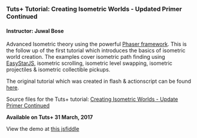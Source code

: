 ### Tuts+ Tutorial: Creating Isometric Worlds - Updated Primer Continued

#### Instructor: Juwal Bose

Advanced Isometric theory using the powerful [Phaser framework](https://phaser.io/). This is the follow up of the first tutorial which introduces the basics of isometric world creation. The examples cover isometric path finding using [EasyStarJS](http://easystarjs.com/), isometric scrolling, isometric level swapping, isometric projectiles & isometric collectible pickups. 

The original tutorial which was created in flash & actionscript can be found [here](https://gamedevelopment.tutsplus.com/tutorials/creating-isometric-worlds-a-primer-for-game-developers-continued--gamedev-9215).

Source files for the Tuts+ tutorial: [Creating Isometric Worlds - Update Primer Continued](https://gamedevelopment.tutsplus.com/series/primer-for-creating-isometric-worlds--cms-1165)

**Available on Tuts+ 31 March, 2017**

View the demo at [this jsfiddle](https://jsfiddle.net/juwalbose/pu0gt7nc/)

